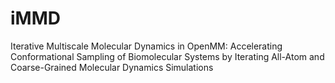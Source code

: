 # iMMD
Iterative Multiscale Molecular Dynamics in OpenMM: Accelerating Conformational Sampling of Biomolecular Systems by Iterating All-Atom and Coarse-Grained Molecular Dynamics Simulations
